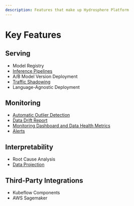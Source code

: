 ```yaml
---
description: Features that make up Hydrosphere Platform
---
```


# Key Features

## Serving

* Model Registry
* [Inference Pipelines](inference-pipelines.md)
* A/B Model Version Deployment
* [Traffic Shadowing](traffic-shadowing.md)
* Language-Agnostic Deployment

## Monitoring

* [Automatic Outlier Detection](automatic-outlier-detection.md)
* [Data Drift Report](data-drift-report.md)
* [Monitoring Dashboard and Data Health Metrics](monitoring-dashboard.md)
* [Alerts](alerts.md)

## Interpretability

* Root Cause Analysis
* [Data Projection ](data-vizualization.md)

## Third-Party Integrations

* Kubeflow Components
* AWS Sagemaker



